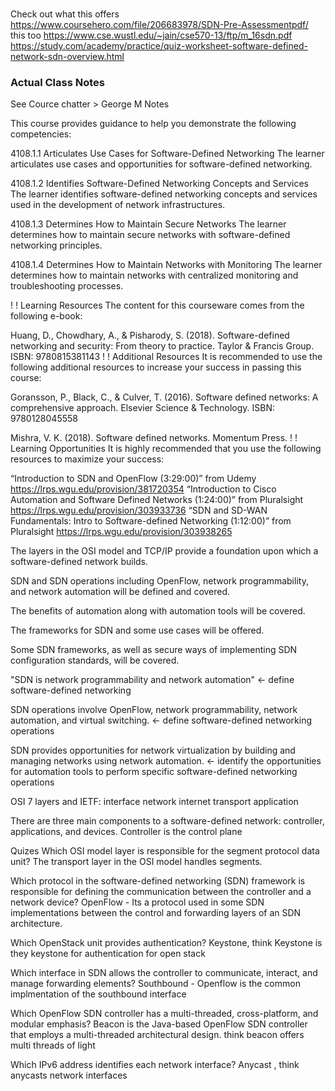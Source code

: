 #
Check out what this offers
https://www.coursehero.com/file/206683978/SDN-Pre-Assessmentpdf/
this too
https://www.cse.wustl.edu/~jain/cse570-13/ftp/m_16sdn.pdf
https://study.com/academy/practice/quiz-worksheet-software-defined-network-sdn-overview.html

### Actual Class Notes 
See Cource chatter > George M Notes

This course provides guidance to help you demonstrate the following competencies:

4108.1.1 Articulates Use Cases for Software-Defined Networking 
The learner articulates use cases and opportunities for software-defined networking.

4108.1.2 Identifies Software-Defined Networking Concepts and Services
The learner identifies software-defined networking concepts and services used in the development of network infrastructures. 

4108.1.3 Determines How to Maintain Secure Networks 
The learner determines how to maintain secure networks with software-defined networking principles.  

4108.1.4 Determines How to Maintain Networks with Monitoring 
The learner determines how to maintain networks with centralized monitoring and troubleshooting processes. 

!
!
Learning Resources 
The content for this courseware comes from the following e-book: 

Huang, D., Chowdhary, A., & Pisharody, S. (2018). Software-defined networking and security: From theory to practice. Taylor & Francis Group. ISBN: 9780815381143
!
!
Additional Resources
It is recommended to use the following additional resources to increase your success in passing this course: 

Goransson, P., Black, C., & Culver, T. (2016). Software defined networks: A comprehensive approach. Elsevier Science & Technology. ISBN: 9780128045558 

Mishra, V. K. (2018). Software defined networks. Momentum Press.
!
!
Learning Opportunities
It is highly recommended that you use the following resources to maximize your success:

“Introduction to SDN and OpenFlow (3:29:00)” from Udemy   https://lrps.wgu.edu/provision/381720354
“Introduction to Cisco Automation and Software Defined Networks (1:24:00)” from Pluralsight  https://lrps.wgu.edu/provision/303933736
“SDN and SD-WAN Fundamentals: Intro to Software-defined Networking (1:12:00)” from Pluralsight https://lrps.wgu.edu/provision/303938265

The layers in the OSI model and TCP/IP provide a foundation upon which a software-defined network builds. 

SDN and SDN operations including OpenFlow, network programmability, and network automation will be defined and covered. 

The benefits of automation along with automation tools will be covered. 

The frameworks for SDN and some use cases will be offered. 

Some SDN frameworks, as well as secure ways of implementing SDN configuration standards, will be covered.

"SDN is network programmability and network automation" <- define software-defined networking

SDN operations involve OpenFlow, network programmability, network automation, and virtual switching.  <- define software-defined networking operations

SDN provides opportunities for network virtualization by building and managing networks using network automation. <- identify the opportunities for automation tools to perform specific software-defined networking operations


OSI 7 layers and IETF:
interface network
internet
transport
application


There are three main components to a software-defined network: controller, applications, and devices.
Controller is the control plane


Quizes
Which OSI model layer is responsible for the segment protocol data unit?
The transport layer in the OSI model handles segments.


Which protocol in the software-defined networking (SDN) framework is responsible for defining the communication between the controller and a network device?
OpenFlow - Its a protocol used in some SDN implementations between the control and forwarding layers of an SDN architecture.

Which OpenStack unit provides authentication?
Keystone, think Keystone is they keystone for authentication for open stack

Which interface in SDN allows the controller to communicate, interact, and manage forwarding elements?
Southbound - Openflow is the common implmentation of the southbound interface


Which OpenFlow SDN controller has a multi-threaded, cross-platform, and modular emphasis?
Beacon is the Java-based OpenFlow SDN controller that employs a multi-threaded architectural design.
think beacon offers multi threads of light

Which IPv6 address identifies each network interface?
Anycast , think anycasts network interfaces

